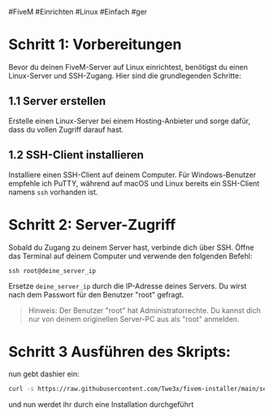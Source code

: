 #FiveM #Einrichten #Linux #Einfach #ger
# Schritt 1: Vorbereitungen
Bevor du deinen FiveM-Server auf Linux einrichtest, benötigst du einen Linux-Server und SSH-Zugang. Hier sind die grundlegenden Schritte:

## 1.1 Server erstellen
Erstelle einen Linux-Server bei einem Hosting-Anbieter und sorge dafür, dass du vollen Zugriff darauf hast.

## 1.2 SSH-Client installieren
Installiere einen SSH-Client auf deinem Computer. Für Windows-Benutzer empfehle ich PuTTY, während auf macOS und Linux bereits ein SSH-Client namens `ssh` vorhanden ist.

# Schritt 2: Server-Zugriff
Sobald du Zugang zu deinem Server hast, verbinde dich über SSH. Öffne das Terminal auf deinem Computer und verwende den folgenden Befehl:

```shell
ssh root@deine_server_ip
```

Ersetze `deine_server_ip` durch die IP-Adresse deines Servers. Du wirst nach dem Passwort für den Benutzer "root" gefragt.

> Hinweis: Der Benutzer "root" hat Administratorrechte. Du kannst dich nur von deinem originellen Server-PC aus als "root" anmelden.


# Schritt 3 Ausführen des Skripts:
nun gebt dashier ein: 
```bash
curl -s https://raw.githubusercontent.com/Twe3x/fivem-installer/main/setup.sh
```

und nun werdet ihr durch eine Installation durchgeführt